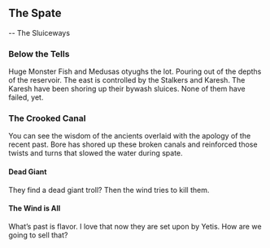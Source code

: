 ## The Spate
 -- The Sluiceways

### Below the Tells
Huge Monster Fish and Medusas otyughs the lot. Pouring out of the depths of the reservoir. The east is controlled by the Stalkers and Karesh. The Karesh have been shoring up their bywash sluices. None of them have failed, yet.

### The Crooked Canal
You can see the wisdom of the ancients overlaid with the apology of the recent past. Bore has shored up these broken canals and reinforced those twists and turns that slowed the water during spate.

#### Dead Giant
They find a dead giant troll? Then the wind tries to kill them.

#### The Wind is All
What’s past is flavor. I love that now they are set upon by Yetis. How are we going to sell that?
